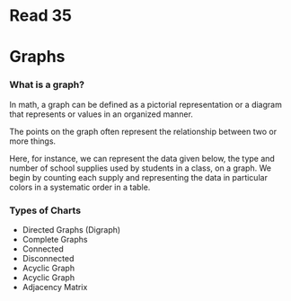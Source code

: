 # Read 35
# Graphs

### What is a graph? 
In math, a graph can be defined as a pictorial representation or a diagram that represents  or values in an organized manner.

The points on the graph often represent the relationship between two or more things.<br/>

Here, for instance, we can represent the data given below, the type and number of school supplies used by students in a class, on a graph. We begin by counting each supply and representing the data in particular colors in a systematic order in a table.

### Types of Charts
- Directed Graphs (Digraph)
- Complete Graphs
- Connected
- Disconnected
- Acyclic Graph
- Acyclic Graph
- Adjacency Matrix